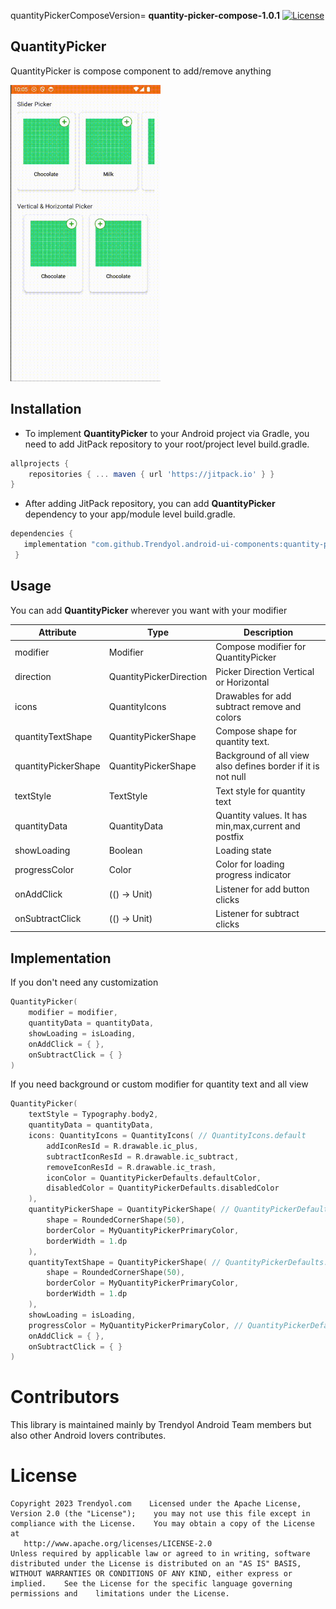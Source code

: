 quantityPickerComposeVersion= **quantity-picker-compose-1.0.1** [![License](https://img.shields.io/badge/License-Apache%202.0-blue.svg)](https://opensource.org/licenses/Apache-2.0)

## QuantityPicker

QuantityPicker is compose component to add/remove anything

<img src="../../images/quantity-picker-compose.gif" width="240"/>

## Installation

- To implement **QuantityPicker** to your Android project via Gradle, you need to add JitPack repository to your root/project level build.gradle.

```gradle
allprojects {  
    repositories { ... maven { url 'https://jitpack.io' } }
}
```

- After adding JitPack repository, you can add **QuantityPicker** dependency to your app/module level build.gradle.

```gradle
dependencies {
   implementation "com.github.Trendyol.android-ui-components:quantity-picker-compose:$quantityPickerComposeVersion"
 }
```

## Usage

You can add **QuantityPicker** wherever you want with your modifier


| Attribute           | Type                    | Description                                                  |
| ------------------- | ----------------------- | ------------------------------------------------------------ |
| modifier            | Modifier                | Compose modifier for QuantityPicker                          |
| direction           | QuantityPickerDirection | Picker Direction Vertical or Horizontal                      |
| icons               | QuantityIcons           | Drawables for add subtract remove and colors                 |
| quantityTextShape   | QuantityPickerShape     | Compose shape for quantity text.                             |
| quantityPickerShape | QuantityPickerShape     | Background of all view also defines border if it is not null |
| textStyle           | TextStyle               | Text style for quantity text                                 |
| quantityData        | QuantityData            | Quantity values. It has min,max,current and postfix          |
| showLoading         | Boolean                 | Loading state                                                |
| progressColor       | Color                   | Color for loading progress indicator                         |
| onAddClick          | (() -> Unit)            | Listener for add button clicks                               |
| onSubtractClick     | (() -> Unit)            | Listener for subtract clicks                                 |

## Implementation

If you don't need any customization

```kotlin
QuantityPicker(
    modifier = modifier,
    quantityData = quantityData,
    showLoading = isLoading,
    onAddClick = { },
    onSubtractClick = { }
)
```

If you need background or custom modifier for quantity text and all view

```kotlin
QuantityPicker(
    textStyle = Typography.body2,
    quantityData = quantityData,
    icons: QuantityIcons = QuantityIcons( // QuantityIcons.default
        addIconResId = R.drawable.ic_plus,
        subtractIconResId = R.drawable.ic_subtract,
        removeIconResId = R.drawable.ic_trash,
        iconColor = QuantityPickerDefaults.defaultColor,
        disabledColor = QuantityPickerDefaults.disabledColor
    ),
    quantityPickerShape = QuantityPickerShape( // QuantityPickerDefaults.quantityShape,
        shape = RoundedCornerShape(50),
        borderColor = MyQuantityPickerPrimaryColor,
        borderWidth = 1.dp
    ),
    quantityTextShape = QuantityPickerShape( // QuantityPickerDefaults.quantityTextShape
        shape = RoundedCornerShape(50),
        borderColor = MyQuantityPickerPrimaryColor,
        borderWidth = 1.dp
    ),
    showLoading = isLoading,
    progressColor = MyQuantityPickerPrimaryColor, // QuantityPickerDefaults.defaultColor
    onAddClick = { },
    onSubtractClick = { }
)
```

# Contributors

This library is maintained mainly by Trendyol Android Team members but also other Android lovers contributes.

# License

```
Copyright 2023 Trendyol.com    Licensed under the Apache License, Version 2.0 (the "License");    you may not use this file except in compliance with the License.    You may obtain a copy of the License at  
   http://www.apache.org/licenses/LICENSE-2.0  
Unless required by applicable law or agreed to in writing, software    distributed under the License is distributed on an "AS IS" BASIS,    WITHOUT WARRANTIES OR CONDITIONS OF ANY KIND, either express or implied.    See the License for the specific language governing permissions and    limitations under the License.
```
